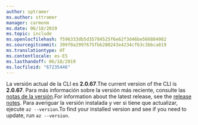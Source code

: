 ```yaml
---
author: sptramer
ms.author: sttramer
manager: carmonm
ms.date: 06/18/2019
ms.topic: include
ms.openlocfilehash: f596333db5d35784525f6e62f3d46be566884982
ms.sourcegitcommit: 399f0a2997675fbb280243e4234cf63c3bbca819
ms.translationtype: HT
ms.contentlocale: es-ES
ms.lasthandoff: 06/18/2019
ms.locfileid: "67235446"
---
```

<span data-ttu-id="4b81f-101">La versión actual de la CLI es __2.0.67__.</span><span class="sxs-lookup"><span data-stu-id="4b81f-101">The current version of the CLI is __2.0.67__.</span></span> <span data-ttu-id="4b81f-102">Para más información sobre la versión más reciente, consulte las [notas de la versión](../release-notes-azure-cli.md).</span><span class="sxs-lookup"><span data-stu-id="4b81f-102">For information about the latest release, see the [release notes](../release-notes-azure-cli.md).</span></span> <span data-ttu-id="4b81f-103">Para averiguar la versión instalada y ver si tiene que actualizar, ejecute `az --version`.</span><span class="sxs-lookup"><span data-stu-id="4b81f-103">To find your installed version and see if you need to update, run `az --version`.</span></span>
